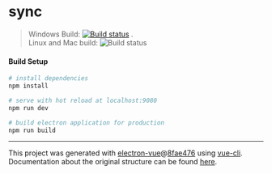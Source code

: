 # sync

> Windows Build: [![Build status](https://ci.appveyor.com/api/projects/status/yebj1vnl775mbwgl?svg=true)](https://ci.appveyor.com/project/flaver12/sync-boy-client) .   
> Linux and Mac build: ![Build status](https://travis-ci.org/flaver12/sync-boy-client.svg?branch=master)

#### Build Setup

``` bash
# install dependencies
npm install

# serve with hot reload at localhost:9080
npm run dev

# build electron application for production
npm run build


```

---

This project was generated with [electron-vue](https://github.com/SimulatedGREG/electron-vue)@[8fae476](https://github.com/SimulatedGREG/electron-vue/tree/8fae4763e9d225d3691b627e83b9e09b56f6c935) using [vue-cli](https://github.com/vuejs/vue-cli). Documentation about the original structure can be found [here](https://simulatedgreg.gitbooks.io/electron-vue/content/index.html).
